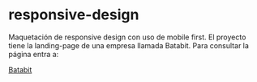 # responsive-design

Maquetación de responsive design con uso de mobile first.
El proyecto tiene la landing-page de una empresa llamada Batabit.
Para consultar la página entra a:

[Batabit](/src/)
